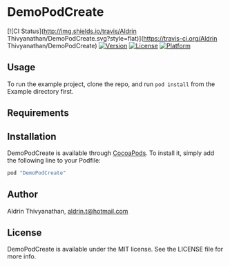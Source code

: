 # DemoPodCreate

[![CI Status](http://img.shields.io/travis/Aldrin Thivyanathan/DemoPodCreate.svg?style=flat)](https://travis-ci.org/Aldrin Thivyanathan/DemoPodCreate)
[![Version](https://img.shields.io/cocoapods/v/DemoPodCreate.svg?style=flat)](http://cocoapods.org/pods/DemoPodCreate)
[![License](https://img.shields.io/cocoapods/l/DemoPodCreate.svg?style=flat)](http://cocoapods.org/pods/DemoPodCreate)
[![Platform](https://img.shields.io/cocoapods/p/DemoPodCreate.svg?style=flat)](http://cocoapods.org/pods/DemoPodCreate)

## Usage

To run the example project, clone the repo, and run `pod install` from the Example directory first.

## Requirements

## Installation

DemoPodCreate is available through [CocoaPods](http://cocoapods.org). To install
it, simply add the following line to your Podfile:

```ruby
pod "DemoPodCreate"
```

## Author

Aldrin Thivyanathan, aldrin.t@hotmail.com

## License

DemoPodCreate is available under the MIT license. See the LICENSE file for more info.
